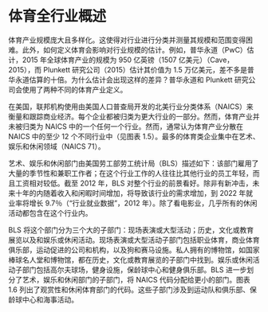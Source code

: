 # 体育全行业概述

体育产业规模庞大且多样化。这使得对行业进行分类并测量其规模和范围变得困难。此外，如何定义体育会影响对行业规模的估计。例如，普华永道（PwC）估计，2015 年全球体育产业的规模为 950 亿英镑（1507 亿美元）（Cave，2015），而 Plunkett 研究公司（2015）估计其价值为 1.5 万亿美元，差不多是普华永道估算的十倍。为什么估计会出现这样的差异？普华永道和 Plunkett 研究公司会使用了两种不同的体育产业定义。

在美国，联邦机构使用由美国人口普查局开发的北美行业分类体系（NAICS）来衡量和跟踪商业经济。每个企业都被归类为更大行业的一部分。然而，体育产业并未被归类为 NAICS 中的一个任何一个行业。然而，通常认为体育产业分散在 NAICS 中的至少 12 个不同行业中（见图表 1.5）。最多的体育类企业集中在艺术、娱乐和休闲领域（NAICS 71）。

艺术、娱乐和休闲部门由美国劳工部劳工统计局（BLS）描述如下：该部门雇用了大量的季节性和兼职工作者；在这个行业工作的人往往比其他行业的员工年轻，而且工资相对较低。截至 2012 年，BLS 对整个行业的前景看好。除非有新冲击，未来十年的内随着收入和闲暇时间增加，将导致该行业的需求增加，到 2022 年就业率将增长 9.7％（“行业就业数据”，2012 年）。除了看电影业，几乎所有的休闲活动都包含在这个行业内。

BLS 将这个部门分为三个大的子部门：现场表演或大型活动；历史，文化或教育展览以及和娱乐或休闲活动。现场表演或大型活动子部门包括职业体育，商业体育俱乐部，运动促进的公司和机构，以及狗和赛马设施。私人拥有的博物馆，如国家棒球名人堂和博物馆，都在历史，文化或教育展览的子部门中找到。娱乐或休闲活动子部门包括高尔夫球场，健身设施，保龄球中心和健身俱乐部。BLS 进一步划分了艺术，娱乐和休闲部门的子部门，将 NAICS 代码分配给更小的部门。图表 1.6 列出了观赏性和休闲体育部门的代码。这些子部门涉及到运动队和俱乐部、保龄球中心和海事活动。
